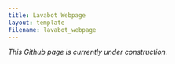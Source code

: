 ```yaml
---
title: Lavabot Webpage
layout: template
filename: lavabot_webpage
--- 
```


*This Github page is currently under construction.*
